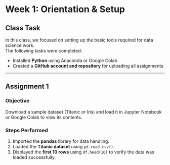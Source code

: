 # Week 1: Orientation & Setup

## Class Task
In this class, we focused on setting up the basic tools required for data science work.  
The following tasks were completed:
- Installed **Python** using Anaconda or Google Colab  
- Created a **GitHub account and repository** for uploading all assignments  

---

## Assignment 1
### Objective
Download a sample dataset (Titanic or Iris) and load it in Jupyter Notebook or Google Colab to view its contents.

### Steps Performed
1. Imported the **pandas** library for data handling.  
2. Loaded the **Titanic dataset** using `pd.read_csv()`.  
3. Displayed the **first 10 rows** using `df.head(10)` to verify the data was loaded successfully.
